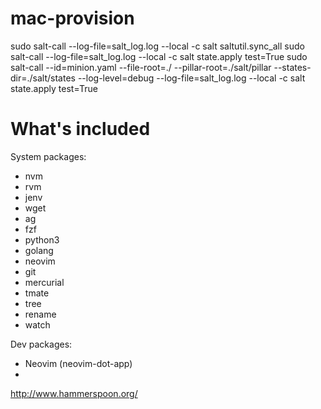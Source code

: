 # mac-provision

sudo salt-call --log-file=salt_log.log --local -c salt saltutil.sync_all
sudo salt-call --log-file=salt_log.log --local -c salt state.apply test=True
sudo salt-call --id=minion.yaml --file-root=./ --pillar-root=./salt/pillar --states-dir=./salt/states --log-level=debug --log-file=salt_log.log --local -c salt state.apply test=True

# What's included

System packages:

* nvm
* rvm
* jenv
* wget
* ag
* fzf
* python3
* golang
* neovim
* git
* mercurial
* tmate
* tree
* rename
* watch


Dev packages:

* Neovim (neovim-dot-app)
* 


http://www.hammerspoon.org/
